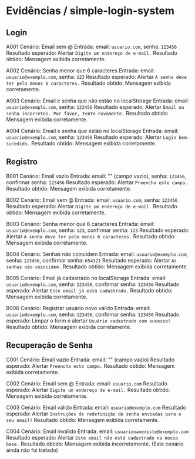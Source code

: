 # Evidências / simple-login-system

## Login

A001
Cenário: Email sem @
Entrada: email: `usuario.com`, senha: `123456`
Resultado esperado: Alertar `Digite um endereço de e-mail.`
Resultado obtido: Mensagem exibida corretamente.

A002
Cenário: Senha menor que 6 caracteres
Entrada: email: `usuario@exemplo.com`, senha: `123`
Resultado esperado: Alertar `A senha deve ter pelo menos 6 caracteres.`
Resultado obtido: Mensagem exibida corretamente.

A003
Cenário: Email e senha que não estão no localStorage
Entrada: email: `usuario@exemplo.com`, senha: `123456`
Resultado esperado: Alertar `Email ou senha incorretos. Por favor, tente novamente.`
Resultado obtido: Mensagem exibida corretamente.

A004
Cenário: Email e senha que estão no localStorage
Entrada: email: `usuario@exemplo.com`, senha: `123456`
Resultado esperado: Alertar `Login bem-sucedido.`
Resultado obtido: Mensagem exibida corretamente.

## Registro

B001
Cenário: Email vazio
Entrada: email: "" (campo vazio), senha: `123456`, confirmar senha: `123456`
Resultado esperado: Alertar `Preencha este campo.`
Resultado obtido: Mensagem exibida corretamente.

B002
Cenário: Email sem @
Entrada: email: `usuario.com`, senha: `123456`
Resultado esperado: Alertar `Digite um endereço de e-mail.`
Resultado obtido: Mensagem exibida corretamente.

B003
Cenário: Senha menor que 6 caracteres
Entrada: email: `usuario@exemplo.com`, senha: `123`, confirmar senha: `123`
Resultado esperado: Alertar `A senha deve ter pelo menos 6 caracteres.`
Resultado obtido: Mensagem exibida corretamente.

B004
Cenário: Senhas não coincidem
Entrada: email: `usuario@exemplo.com`, senha: `123456`, confirmar senha: `654321`
Resultado esperado: Alertar `As senhas não coincidem.`
Resultado obtido: Mensagem exibida corretamente.

B005
Cenário: Email já cadastrado no localStorage
Entrada: email: `usuario@exemplo.com`, senha: `123456`, confirmar senha: `123456`
Resultado esperado: Alertar `Este email já está cadastrado.`
Resultado obtido: Mensagem exibida corretamente.

B006
Cenário: Registrar usuário novo válido 
Entrada: email: `usuario@exemplo.com`, senha: `123456`, confirmar senha: `123456`
Resultado esperado: Limpar o form e alertar `Usuário cadastrado com sucesso!`
Resultado obtido: Mensagem exibida corretamente.

## Recuperação de Senha

C001
Cenário: Email vazio
Entrada: email: "" (campo vazio)
Resultado esperado: Alertar `Preencha este campo.`
Resultado obtido: Mensagem exibida corretamente.

C002
Cenário: Email sem @
Entrada: email: `usuario.com`
Resultado esperado: Alertar `Digite um endereço de e-mail.`
Resultado obtido: Mensagem exibida corretamente.

C003
Cenário: Email válido
Entrada: email: `usuario@exemplo.com`
Resultado esperado: Alertar `Instruções de redefinição de senha enviadas para o seu email!`
Resultado obtido: Mensagem exibida corretamente.

C004
Cenário: Email inválido
Entrada: email: `usuarionaoexiste@exemplo.com`
Resultado esperado: Alertar `Este email não está cadastrado na nossa base.`
Resultado obtido: Mensagem exibida incorretamente. (Este cenário ainda não foi tratado)